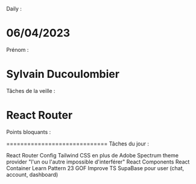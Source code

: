 Daily :

# 06/04/2023

Prénom :

# Sylvain Ducoulombier

Tâches de la veille :

# React Router

Points bloquants :

=============================
Tâches du jour :

React Router
Config Tailwind CSS en plus de Adobe Spectrum theme provider "l'un ou l'autre impossible d'interférer"
React Components
React Container
Learn Pattern 23 GOF
Improve TS
SupaBase pour user (chat, account, dashboard)
